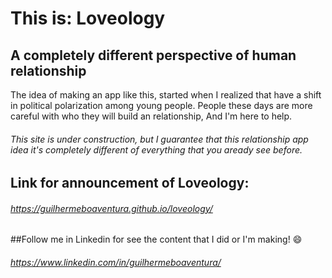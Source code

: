 # This is: Loveology
## A completely different perspective of human relationship

The idea of making an app like this, started when I realized that have a shift in political polarization among young people.
People these days are more careful with who they will build an relationship, And I'm here to help. 

###### This site is under construction, but I guarantee that this relationship app idea it's completely different of everything that you aready see before.

## Link for announcement of Loveology:
###### https://guilhermeboaventura.github.io/loveology/

##Follow me in Linkedin for see the content that I did or I'm making! :smile:

###### https://www.linkedin.com/in/guilhermeboaventura/
